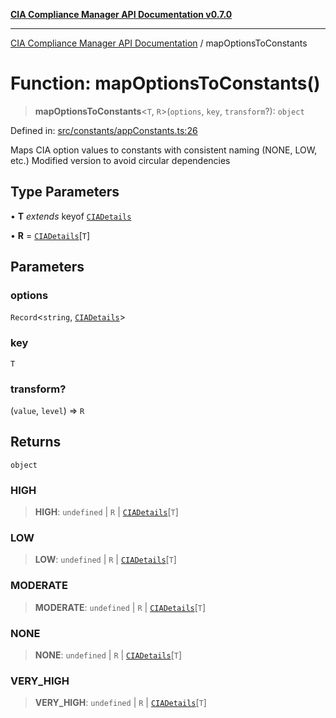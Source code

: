 [**CIA Compliance Manager API Documentation v0.7.0**](../README.md)

***

[CIA Compliance Manager API Documentation](../globals.md) / mapOptionsToConstants

# Function: mapOptionsToConstants()

> **mapOptionsToConstants**\<`T`, `R`\>(`options`, `key`, `transform`?): `object`

Defined in: [src/constants/appConstants.ts:26](https://github.com/Hack23/cia-compliance-manager/blob/main/src/constants/appConstants.ts#L26)

Maps CIA option values to constants with consistent naming (NONE, LOW, etc.)
Modified version to avoid circular dependencies

## Type Parameters

• **T** *extends* keyof [`CIADetails`](../interfaces/CIADetails.md)

• **R** = [`CIADetails`](../interfaces/CIADetails.md)\[`T`\]

## Parameters

### options

`Record`\<`string`, [`CIADetails`](../interfaces/CIADetails.md)\>

### key

`T`

### transform?

(`value`, `level`) => `R`

## Returns

`object`

### HIGH

> **HIGH**: `undefined` \| `R` \| [`CIADetails`](../interfaces/CIADetails.md)\[`T`\]

### LOW

> **LOW**: `undefined` \| `R` \| [`CIADetails`](../interfaces/CIADetails.md)\[`T`\]

### MODERATE

> **MODERATE**: `undefined` \| `R` \| [`CIADetails`](../interfaces/CIADetails.md)\[`T`\]

### NONE

> **NONE**: `undefined` \| `R` \| [`CIADetails`](../interfaces/CIADetails.md)\[`T`\]

### VERY\_HIGH

> **VERY\_HIGH**: `undefined` \| `R` \| [`CIADetails`](../interfaces/CIADetails.md)\[`T`\]
